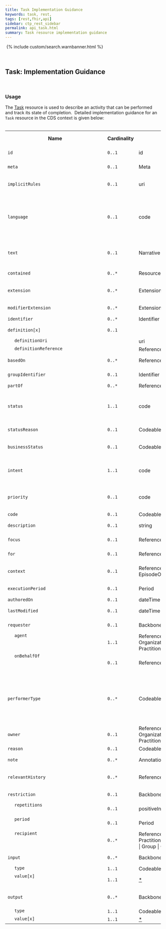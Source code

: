 ```yaml
---
title: Task Implementation Guidance
keywords: task, rest,
tags: [rest,fhir,api]
sidebar: ctp_rest_sidebar
permalink: api_task.html
summary: Task resource implementation guidance
---
```

​
{% include custom/search.warnbanner.html %}
<style>
td.sub{
    content: '';
    display: block;
    width: 285px;
    background-image: url(images/tbl_vjoin_end.png);
    background-repeat: no-repeat;
    background-position: 10px 10px;
    padding-left: 30px; 
}
</style>
​
## Task: Implementation Guidance ##
​
### Usage ###
The [Task](http://hl7.org/fhir/STU3/task.html) resource is used to describe an activity that can be performed and track its state of completion. 
​
Detailed implementation guidance for an `Task` resource in the CDS context is given below:  
​
​
<table style="min-width:100%;width:100%">
<tr>
    <th style="width:10%;">Name</th>
    <th style="width:5%;">Cardinality</th>
    <th style="width:10%;">Type</th>
      <th style="width:38%;">FHIR Documentation</th>
   <th style="width:37%;">CDS Implementation Guidance</th>
</tr>
<tr>
  <td><code>id</code></td>
    <td><code>0..1</code></td>
    <td>id</td>
    <td>Logical id of this artifact</td>
	<td></td>
</tr>
<tr>
  <td><code>meta</code></td>
    <td><code>0..1</code></td>
    <td>Meta</td>
    <td>Metadata about the resource</td>
		<td></td>
</tr>
<tr>
  <td><code>implicitRules</code></td>
    <td><code>0..1</code></td>
    <td>uri</td>
    <td>A set of rules under which this content was created</td>
		<td></td>
</tr>
<tr>
  <td><code>language</code></td>
    <td><code>0..1</code></td>
    <td>code</td>
    <td>Language of the resource content. <br /> <a href="http://hl7.org/fhir/STU3/valueset-languages.html">Common  Languages</a> (Extensible but limited to <a href="http://hl7.org/fhir/stu3/valueset-languages.html">All Languages</a>)</td>
	<td></td>
</tr>
<tr>
  <td><code>text</code></td>
    <td><code>0..1</code></td>
    <td>Narrative</td>
    <td>Text summary of the resource, for human interpretation</td>
	<td></td>
</tr>
<tr>
  <td><code>contained</code></td>
    <td><code>0..*</code></td>
    <td>Resource</td>
    <td>Contained, inline Resources</td>
	<td></td>
</tr>
<tr>
  <td><code>extension</code></td>
    <td><code>0..*</code></td>
    <td>Extension</td>
    <td>Additional Content defined by implementations</td>
	<td></td>
</tr>
<tr>
  <td><code>modifierExtension</code></td>
    <td><code>0..*</code></td>
    <td>Extension</td>
    <td>Extensions that cannot be ignored</td>
	<td></td>
</tr>
<tr>
  <td><code>identifier</code></td>
    <td><code>0..*</code></td>
    <td>Identifier</td>
    <td>Business identifier</td>
<td></td>
</tr>
<tr>
  <td><code>definition[x]</code></td>
    <td><code>0..1</code></td>
    <td></td>
    <td>Formal definition of task</td>
<td></td>
</tr>
<tr>
  <td class="sub"><code>definitionUri</code></td>
    <td></td>
    <td>uri</td>
    <td></td>
<td></td>
</tr>
<tr>
  <td class="sub"><code>definitionReference</code></td>
    <td></td>
    <td>Reference(ActivityDefinition)</td>
    <td></td>
<td></td>
</tr>
<tr>
  <td><code>basedOn</code></td>
    <td><code>0..*</code></td>
    <td>Reference(Any)</td>
    <td>Request fulfilled by this task</td>
<td>This SHOULD be the associated ReferralRequest.</td>
</tr>
<tr>
  <td><code>groupIdentifier</code></td>
    <td><code>0..1</code></td>
    <td>Identifier</td>
    <td>Requisition or grouper id
</td>
<td></td>
</tr>
<tr>
  <td><code>partOf</code></td>
    <td><code>0..*</code></td>
    <td>Reference(Task)</td>
    <td>Composite task</td>
<td></td>
</tr>
<tr>
  <td><code>status</code></td>
    <td><code>1..1</code></td>
    <td>code</td>
    <td>draft | requested | received | accepted | +<br>
<a href="http://hl7.org/fhir/STU3/valueset-task-status.html">TaskStatus</a> (Required)</td>
<td></td>
</tr>
<tr>
  <td><code>statusReason</code></td>
    <td><code>0..1</code></td>
    <td>CodeableConcept</td>
    <td>Reason for current status</td>
<td></td>
</tr>
<tr>
  <td><code>businessStatus</code></td>
    <td><code>0..1</code></td>
    <td>CodeableConcept</td>
    <td>E.g. "Specimen collected", "IV prepped"</td>
<td></td>
</tr>
<tr>
  <td><code>intent</code></td>
    <td><code>1..1</code></td>
    <td>code</td>
    <td>proposal | plan | order +<br>
<a href="http://hl7.org/fhir/STU3/valueset-request-intent.html">RequestIntent</a> (Required)</td>
<td></td>
</tr>
<tr>
  <td><code>priority</code></td>
    <td><code>0..1</code></td>
    <td>code</td>
    <td>normal | urgent | asap | stat<br>
<a href="http://hl7.org/fhir/STU3/valueset-request-priority.html">RequestPriority</a> (Required)</td>
<td>This MUST carry the value 'routine'.</td>
</tr>
<tr>
  <td><code>code</code></td>
    <td><code>0..1</code></td>
    <td>CodeableConcept</td>
    <td>Task Type</td>
<td>This MUST be populated.</td>
</tr>
<tr>
  <td><code>description</code></td>
    <td><code>0..1</code></td>
    <td>string</td>
    <td>Human-readable explanation of task</td>
<td></td>
</tr>
<tr>
  <td><code>focus</code></td>
    <td><code>0..1</code></td>
    <td>Reference(Any)</td>
    <td>What task is acting on</td>
<td>This will be the associated ReferralRequest.</td>
</tr>
<tr>
  <td><code>for</code></td>
    <td><code>0..1</code></td>
    <td>Reference(Any)</td>
    <td>Beneficiary of the Task</td>
<td>This will be the associated Patient.</td>
</tr>
<tr>
  <td><code>context</code></td>
    <td><code>0..1</code></td>
    <td>Reference(Encounter | EpisodeOfCare)</td>
    <td>Healthcare event during which this task originated</td>
<td>This will be the associated Encounter.</td>
</tr>
<tr>
  <td><code>executionPeriod</code></td>
    <td><code>0..1</code></td>
    <td>Period</td>
    <td>Start and end time of execution</td>
<td>This MUST NOT be populated.</td>
</tr>
<tr>
  <td><code>authoredOn</code></td>
    <td><code>0..1</code></td>
    <td>dateTime</td>
    <td>Task Creation Date</td>
<td>This MUST be populated.</td>
</tr>
<tr>
  <td><code>lastModified</code></td>
    <td><code>0..1</code></td>
    <td>dateTime</td>
    <td>Task Last Modified Date</td>
<td></td>
</tr>
<tr>
  <td><code>requester</code></td>
    <td><code>0..1</code></td>
    <td>BackboneElement</td>
    <td>Who is asking for task to be done</td>
<td>This will be the initiating user of the Encounter.</td>
</tr>
<tr>
  <td class="sub"><code>agent</code></td>
    <td><code>1..1</code></td>
    <td>Reference(Device | Organization | Patient | Practitioner | RelatedPerson)</td>
    <td>Individual asking for task</td>
<td></td>
</tr>
<tr>
  <td class="sub"><code>onBehalfOf</code></td>
    <td><code>0..1</code></td>
    <td>Reference(Organization)</td>
    <td>Organization individual is acting for</td>
<td></td>
</tr>
<tr>
  <td><code>performerType</code></td>
    <td><code>0..*</code></td>
    <td>CodeableConcept</td>
    <td>requester | dispatcher | scheduler | performer | monitor | manager | acquirer | reviewer<br>
<a href="http://hl7.org/fhir/STU3/valueset-task-performer-type.html">TaskPerformerType</a> (Preferred)</td>
<td></td>
</tr>
<tr>
  <td><code>owner</code></td>
    <td><code>0..1</code></td>
    <td>Reference(Device | Organization | Patient | Practitioner | RelatedPerson)</td>
    <td>Responsible individual</td>
<td>This MUST be populated with the Organisation that is receiving the Task.</td>
</tr>
<tr>
  <td><code>reason</code></td>
    <td><code>0..1</code></td>
    <td>CodeableConcept</td>
    <td>Why task is needed</td>
<td></td>
</tr>
<tr>
  <td><code>note</code></td>
    <td><code>0..*</code></td>
    <td>Annotation</td>
    <td>Comments made about the task</td>
<td></td>
</tr>
<tr>
  <td><code>relevantHistory</code></td>
    <td><code>0..*</code></td>
    <td>Reference(Provenance)</td>
    <td>Key events in history of the Task</td>
<td>If populated this MUST be the same as ReferralRequest.relevantHistory.</td>
</tr>
<tr>
  <td><code>restriction</code></td>
    <td><code>0..1</code></td>
    <td>BackboneElement</td>
    <td>Constraints on fulfillment tasks</td>
<td></td>
</tr>
<tr>
  <td class="sub"><code>repetitions</code></td>
    <td><code>0..1</code></td>
    <td>positiveInt</td>
    <td>How many times to repeat</td>
<td></td>
</tr>
<tr>
  <td class="sub"><code>period</code></td>
    <td><code>0..1</code></td>
    <td>Period</td>
    <td>When fulfillment sought</td>
<td></td>
</tr>
<tr>
  <td class="sub"><code>recipient</code></td>
    <td><code>0..*</code></td>
    <td>Reference(Patient | Practitioner | RelatedPerson | Group | Organization)</td>
    <td>For whom is fulfillment sought?</td>
<td></td>
</tr>
<tr>
  <td><code>input</code></td>
    <td><code>0..*</code></td>
    <td>BackboneElement</td>
    <td>Information used to perform task</td>
<td></td>
</tr>
<tr>
  <td class="sub"><code>type</code></td>
    <td><code>1..1</code></td>
    <td>CodeableConcept</td>
    <td>Label for the input</td>
<td></td>
</tr>
<tr>
  <td class="sub"><code>value[x]</code></td>
    <td><code>1..1</code></td>
    <td><a href="http://hl7.org/fhir/STU3/datatypes.html#open">*</a></td>
    <td>Content to use in performing the task</td>
<td></td>
</tr>
<tr>
  <td><code>output</code></td>
    <td><code>0..*</code></td>
    <td>BackboneElement</td>
    <td>Information produced as part of task</td>
<td>This MUST NOT be populated.</td>
</tr>
<tr>
  <td class="sub"><code>type</code></td>
    <td><code>1..1</code></td>
    <td>CodeableConcept</td>
    <td>Label for output</td>
<td>This MUST NOT be populated.</td>
</tr>
<tr>
  <td class="sub"><code>value[x]</code></td>
    <td><code>1..1</code></td>
    <td><a href="http://hl7.org/fhir/STU3/datatypes.html#open">*</a></td>
    <td>Result of output</td>
<td>This MUST NOT be populated.</td>
</tr>
</table>
<!--stackedit_data:
eyJoaXN0b3J5IjpbMTYwMzc3Mjc3LC02MzI4MTY1MjMsLTExNz
c4MTA2MzcsMTM0NTA5OTU1MCw1NDM0NjcxMTNdfQ==
-->
